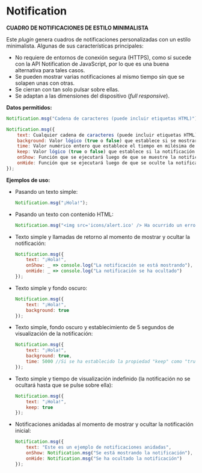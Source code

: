 # Notification
**CUADRO DE NOTIFICACIONES DE ESTILO MINIMALISTA**

Este *plugin* genera cuadros de notificaciones personalizadas con un estilo minimalista. Algunas de sus características principales:

- No requiere de entornos de conexión segura (HTTPS), como sí sucede con la API Notification de JavaScript, por lo que es una buena alternativa para tales casos.
- Se pueden mostrar varias notificaciones al mismo tiempo sin que se solapen unas con otras.
- Se cierran con tan solo pulsar sobre ellas.
- Se adaptan a las dimensiones del dispositivo (*full responsive*).

**Datos permitidos:**

```javascript
Notification.msg("Cadena de caracteres (puede incluir etiquetas HTML)");

Notification.msg({
	text: Cualquier cadena de caracteres (puede incluir etiquetas HTML),
	background: Valor lógico (true o false) que establece si se mostrará un cuadro oscuro de fondo,
	time: Valor numérico entero que establece el tiempo en milésima de segundo durante el cual se mostrará la notificación (por defecto es 3000),
	keep: Valor lógico (true o false) que establece si la notificación se mostrará permanentemente o no (por defecto es false),
	onShow: Función que se ejecutará luego de que se muestre la notificación,
	onHide: Función que se ejecutará luego de que se oculte la notificación
});
```

**Ejemplos de uso:**

- Pasando un texto simple:

	```javascript
	Notification.msg("¡Hola!");
	```
	
- Pasando un texto con contenido HTML:

	```javascript
	Notification.msg("<img src='icons/alert.ico' /> Ha ocurrido un error");
	```
	
- Texto simple y llamadas de retorno al momento de mostrar y ocultar la notificación:

	```javascript
	Notification.msg({
		text: "¡Hola!",
		onShow: _ => console.log("La notificación se está mostrando"),
		onHide: _ => console.log("La notificación se ha ocultado")
	});
	```
	
	
- Texto simple y fondo oscuro:

	```javascript
	Notification.msg({
		text: "¡Hola!",
		background: true
	});
	```

- Texto simple, fondo oscuro y establecimiento de 5 segundos de visualización de la notificación:

	```javascript
	Notification.msg({
		text: "¡Hola!",
		background: true,
		time: 5000 //Si se ha establecido la propiedad "keep" como "true", no se aplicará el tiempo establecido
	});
	```

- Texto simple y tiempo de visualización indefinido (la notificación no se ocultará hasta que se pulse sobre ella):
	
	```javascript
	Notification.msg({
		text: "¡Hola!",
		keep: true
	});
	```

- Notificaciones anidadas al momento de mostrar y ocultar la notificación inicial:

	```javascript
	Notification.msg({
		text: "Este es un ejemplo de notificaciones anidadas",
		onShow: Notification.msg("Se está mostrando la notificación"),
		onHide: Notification.msg("Se ha ocultado la notificación")
	});
	```
